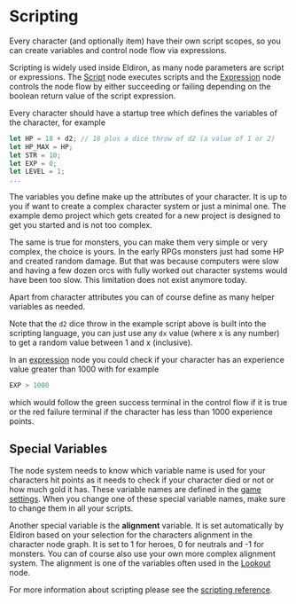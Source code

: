 # Scripting

Every character (and optionally item) have their own script scopes, so you can create variables and control node flow via expressions.

Scripting is widely used inside Eldiron, as many node parameters are script or expressions. The [Script](../nodes/script.md) node executes scripts and the [Expression](../nodes/expression.md) node controls the node flow by either succeeding or failing depending on the boolean return value of the script expression.

Every character should have a startup tree which defines the variables of the character, for example

```rust
let HP = 18 + d2; // 18 plus a dice throw of d2 (a value of 1 or 2)
let HP_MAX = HP;
let STR = 10;
let EXP = 0;
let LEVEL = 1;
...
```

The variables you define make up the attributes of your character. It is up to you if want to create a complex character system or just a minimal one. The example demo project which gets created for a new project is designed to get you started and is not too complex.

The same is true for monsters, you can make them very simple or very complex, the choice is yours. In the early RPGs monsters just had some HP and created random damage. But that was because computers were slow and having a few dozen orcs with fully worked out character systems would have been too slow. This limitation does not exist anymore today.

Apart from character attributes you can of course define as many helper variables as needed.

Note that the ```d2``` dice throw in the example script above is built into the scripting language, you can just use any ```dx``` value (where x is any number) to get a random value between 1 and x (inclusive).

In an [expression](../nodes/expression.md) node you could check if your character has an experience value greater than 1000 with for example

```rust
EXP > 1000
```

which would follow the green success terminal in the control flow if it is true or the red failure terminal if the character has less than 1000 experience points.

## Special Variables

The node system needs to know which variable name is used for your characters hit points as it needs to check if your character died or not or how much gold it has. These variable names are defined in the [game settings](../game_settings.md). When you change one of these special variable names, make sure to change them in all your scripts.

Another special variable is the **alignment** variable. It is set automatically by Eldiron based on your selection for the characters alignment in the character node graph. It is set to 1 for heroes, 0 for neutrals and -1 for monsters. You can of course also use your own more complex alignment system. The alignment is one of the variables often used in the [Lookout](../nodes/lookout.md) node.

For more information about scripting please see the [scripting reference](../scripting.md).
